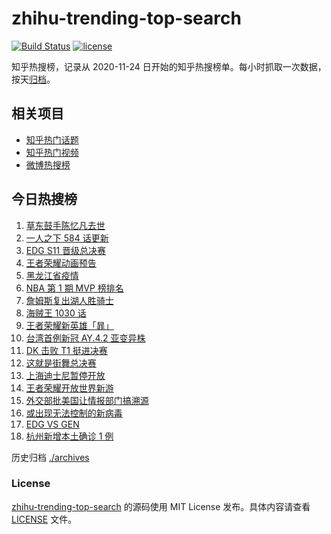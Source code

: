 # zhihu-trending-top-search

[![Build Status](https://github.com/justjavac/zhihu-trending-top-search/workflows/ci/badge.svg?branch=main)](https://github.com/justjavac/zhihu-trending-top-search/actions)
[![license](https://img.shields.io/github/license/justjavac/zhihu-trending-top-search)](https://github.com/justjavac/zhihu-trending-top-search/blob/main/LICENSE)

知乎热搜榜，记录从 2020-11-24 日开始的知乎热搜榜单。每小时抓取一次数据，按天[归档](./archives)。

## 相关项目

- [知乎热门话题](https://github.com/justjavac/zhihu-trending-hot-questions)
- [知乎热门视频](https://github.com/justjavac/zhihu-trending-hot-video)
- [微博热搜榜](https://github.com/justjavac/weibo-trending-hot-search)

## 今日热搜榜

<!-- BEGIN -->
<!-- 最后更新时间 Mon Nov 01 2021 07:13:44 GMT+0800 (China Standard Time) -->

1. [草东鼓手陈忆凡去世](https://www.zhihu.com/search?q=草东没有派对)
1. [一人之下 584 话更新](https://www.zhihu.com/search?q=一人之下)
1. [EDG S11 晋级总决赛](https://www.zhihu.com/search?q=edg)
1. [王者荣耀动画预告](https://www.zhihu.com/search?q=王者荣耀动画)
1. [黑龙江省疫情](https://www.zhihu.com/search?q=黑龙江疫情)
1. [NBA 第 1 期 MVP 榜排名](https://www.zhihu.com/search?q=MVP)
1. [詹姆斯复出湖人胜骑士](https://www.zhihu.com/search?q=詹姆斯)
1. [海贼王 1030 话](https://www.zhihu.com/search?q=海贼王)
1. [王者荣耀新英雄「暃」](https://www.zhihu.com/search?q=暃)
1. [台湾首例新冠 AY.4.2 亚变异株](https://www.zhihu.com/search?q=台湾新冠)
1. [DK 击败 T1 挺进决赛](https://www.zhihu.com/search?q=DK)
1. [这就是街舞总决赛](https://www.zhihu.com/search?q=这就是街舞)
1. [上海迪士尼暂停开放](https://www.zhihu.com/search?q=上海迪士尼)
1. [王者荣耀开放世界新游](https://www.zhihu.com/search?q=王者荣耀世界)
1. [外交部批美国让情报部门搞溯源](https://www.zhihu.com/search?q=新冠病毒溯源报告)
1. [或出现无法控制的新病毒](https://www.zhihu.com/search?q=新病毒)
1. [EDG VS GEN](https://www.zhihu.com/search?q=edg)
1. [杭州新增本土确诊 1 例](https://www.zhihu.com/search?q=杭州疫情)

<!-- END -->

历史归档 [./archives](./archives)

### License

[zhihu-trending-top-search](https://github.com/justjavac/zhihu-trending-top-search)
的源码使用 MIT License 发布。具体内容请查看 [LICENSE](./LICENSE) 文件。
